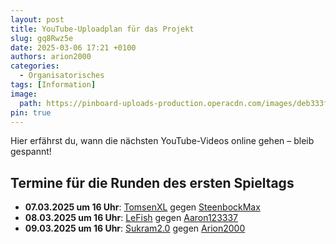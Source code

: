 ```yaml
---
layout: post
title: YouTube-Uploadplan für das Projekt
slug: gq8Rwz5e
date: 2025-03-06 17:21 +0100
authors: arion2000
categories:
  - Organisatorisches
tags: [Information]
image:
  path: https://pinboard-uploads-production.operacdn.com/images/deb333f5-0df0-4e86-8651-c84f08100fe0/95d41412-6f13-4e4b-8173-7badbf4c3d43/5bcec485-bf54-4d0a-9e13-7d18af81d2fc.png
pin: true
---
```

Hier erfährst du, wann die nächsten YouTube-Videos online gehen – bleib gespannt!

## Termine für die Runden des ersten Spieltags

- **07.03.2025 um 16 Uhr**: <u>TomsenXL</u> gegen <u>SteenbockMax</u>
- **08.03.2025 um 16 Uhr**: <u>LeFish</u> gegen <u>Aaron123337</u>
- **09.03.2025 um 16 Uhr**: <u>Sukram2.0</u> gegen <u>Arion2000</u>
